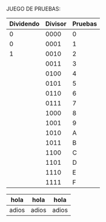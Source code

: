 JUEGO DE PRUEBAS:

| Dividendo | Divisor | Pruebas | 
| -------   | ------  | -------- |  
| 0         | 0000    | 0           | 
| 0         | 0001    | 1           | 
| 1         | 0010    | 2           |
|          | 0011    | 3           |
|          | 0100    | 4           |
|          | 0101    | 5           | 
|          | 0110    | 6           | 
|          | 0111    | 7           | 
|          | 1000    | 8           | 
|          | 1001    | 9           | 
|         | 1010    | A           | 
|         | 1011    | B           | 
|         | 1100    | C           |
|         | 1101    | D           | 
|         | 1110    | E           | 
|         | 1111    | F           | 




| hola | hola | hola |
| ---- | ---- | ---- |
| adios | adios | adios |
